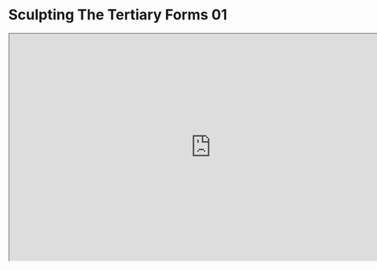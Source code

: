 # Sculpting The Tertiary Forms 01

<p><iframe src="https://www.youtube.com/embed/jlzkC1XPoDU?rel=0" width="800" height="450" allowfullscreen="allowfullscreen" allow="accelerometer; autoplay; clipboard-write; encrypted-media; gyroscope; picture-in-picture"></iframe></p>